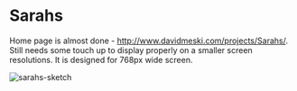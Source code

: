 # Sarahs
Home page is almost done - http://www.davidmeski.com/projects/Sarahs/. Still needs some touch up to display properly on a smaller screen resolutions. It is designed for 768px wide screen.

![sarahs-sketch](https://user-images.githubusercontent.com/24969330/31869322-0b67d9d4-b75c-11e7-838e-a8b71fa99e35.png)
